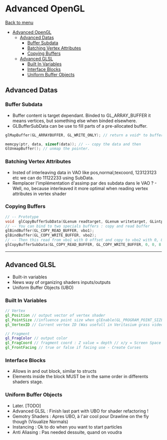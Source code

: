# Advanced OpenGL

[Back to menu](/README.md)

- [Advanced OpenGL](#advanced-opengl)
  - [Advanced Datas](#advanced-datas)
    - [Buffer Subdata](#buffer-subdata)
    - [Batching Vertex Attributes](#batching-vertex-attributes)
    - [Copying Buffers](#copying-buffers)
  - [Advanced GLSL](#advanced-glsl)
    - [Built In Variables](#built-in-variables)
    - [Interface Blocks](#interface-blocks)
    - [Uniform Buffer Objects](#uniform-buffer-objects)

## Advanced Datas

### Buffer Subdata

- Buffer content is target dependant. Binded to GL_ARRAY_BUFFER it means vertices, but something else when binded elsewhere.
- GLBufferSubData can be use to fill parts of a pre-allocated buffer.
```cpp 
glMapBuffer(GL_ARRAYBUFFER, GL_WRITE_ONLY); // return a void* to buffer adress memory. (Usefull to load from file to GPU without stocking in temp memory)
``` 
```cpp 
memcpy(ptr, data, sizeof(data)); // -- copy the data and then
GlUnmapBuffer(); // unmap the pointer.
``` 

### Batching Vertex Attributes
- Insted of interleaving data in VAO like pos,normal,texcoord, 123123123 etc we can do 11122233 using SubData.
- Remplacer l'implémentation d'assimp par des subdata dans le VAO ? - Well, no, because interleaved it more optimal when reading vertex attributes in vertex shader

### Copying Buffers
```cpp 
// -- Prototype
void  glCopyBufferSubData(GLenum readtarget, GLenum writetarget, GLintptr readoffset, GLintptr writeoffset, GLsizeptr size);
// -- You can bind to two specials buffers : copy and read buffer
glBindBuffer(GL_COPY_READ_BUFFER, vbo1);
glBindBuffer(GL_COPY_WRITE_BUFFER, vbo2);
// -- Then this read from vbo1 with 0 offset and copy to vbo2 with 0, 8 * sizeof(float) datas !
glCopyBufferSubData(GL_COPY_READ_BUFFER, GL_COPY_WRITE_BUFFER, 0, 0, 8 * sizeof(float));
```
---



## Advanced GLSL

- Built-in variables
- News way of organizing shaders inputs/outputs
- Uniform Buffer Objects (UBO)

### Built In Variables
```glsl
// Vertex
gl_Position // output vector of vertex shader
gl_PointSize //influence point size when glEnable(GL_PROGRAM_POINT_SIZE); Fun and usefull for particles
gl_VertexID // Current vertex ID (Was usefull in Veritasium grass video)

// Fragment
gl_FragColor // output color
gl_FragCoord // fragment coord : Z value = depth // x/y = Screen Space Coordinates !
gl_FrontFacing // true or false if facing use - Create Curses
```
### Interface Blocks

- Allows in and out block, similar to structs
- Elements inside the block MUST be in the same order in differents shaders stage.

### Uniform Buffer Objects
- Later. [TODO]
- Advanced GLSL : Finish last part with UBO for shader refactoring !
- Gemotry Shaders : Apres UBO, à l'air cool pour Drawline on the fly though (Visualize Normals)
- Instancing : Ok to do when you want to start particles
- Anti Aliasing : Pas needed dessuite, quand on voudra

